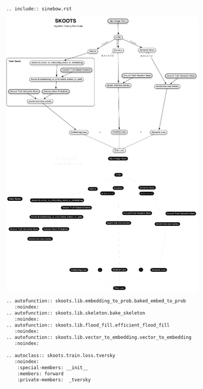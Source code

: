```{eval-rst}
.. include:: sinebow.rst
```

<img src="../resources/skoots_train_api_flow.pdf" align="center" class="only-light"/>
<img src="../resources/skoots_train_api_flow_inverted.pdf" align="center" class="only-dark"/>

```{eval-rst} 
.. autofunction:: skoots.lib.embedding_to_prob.baked_embed_to_prob
   :noindex:
.. autofunction:: skoots.lib.skeleton.bake_skeleton
   :noindex:
.. autofunction:: skoots.lib.flood_fill.efficient_flood_fill
   :noindex:
.. autofunction:: skoots.lib.vector_to_embedding.vector_to_embedding
   :noindex:

.. autoclass:: skoots.train.loss.tversky
   :noindex:
    :special-members: __init__
    :members: forward
    :private-members:  _tversky
```